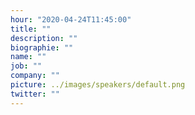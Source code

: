 ```yaml
---
hour: "2020-04-24T11:45:00"
title: ""
description: ""
biographie: ""
name: ""
job: ""
company: ""
picture: ../images/speakers/default.png
twitter: ""
---
```

